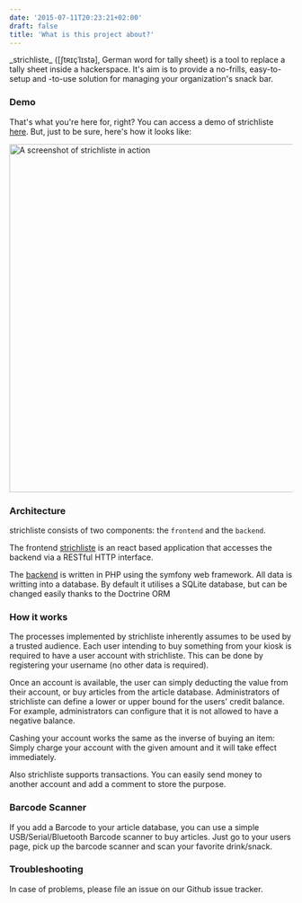```yaml
---
date: '2015-07-11T20:23:21+02:00'
draft: false
title: 'What is this project about?'
---
```


<quote>
_strichliste_ ([ʃtʀɪçˈlɪstə], German word for tally sheet) is a tool to replace a tally sheet inside a hackerspace. 
It's aim is to provide a no-frills, easy-to-setup and -to-use solution for managing your organization's snack bar.
</quote>

### Demo

That's what you're here for, right? You can access a demo of strichliste
[here](https://demo.strichliste.org/). But, just to be sure, here's how
it looks like:

<img alt="A screenshot of strichliste in action" src="/img/screenshot-main.png" width="1224" height="620">

### Architecture

strichliste consists of two components: the `frontend` and the `backend`.

The frontend [strichliste](https://github.com/strichliste/strichliste) is an react based
application that accesses the backend via a RESTful HTTP interface.

The [backend](https://github.com/strichliste/server) is written in PHP using the symfony web framework.
All data is writting into a database. By default it utilises a SQLite database, but can be changed
easily thanks to the Doctrine ORM

### How it works

The processes implemented by strichliste inherently assumes to be used by a
trusted audience. Each user intending to buy something from your kiosk is
required to have a user account with strichliste. This can be done by
registering your username (no other data is required).

Once an account is available, the user can simply deducting the value from their account, or buy
articles from the article database. Administrators of strichliste
can define a lower or upper bound for the users' credit balance. For example,
administrators can configure that it is not allowed to have a negative balance.

Cashing your account works the same as the inverse of buying an item: Simply
charge your account with the given amount and it will take effect immediately.

Also strichliste supports transactions. You can easily send money to another account
and add a comment to store the purpose.

### Barcode Scanner

If you add a Barcode to your article database, you can use a simple USB/Serial/Bluetooth Barcode scanner to
buy articles. Just go to your users page, pick up the barcode scanner and scan your favorite drink/snack.

### Troubleshooting

In case of problems, please file an issue on our Github issue tracker.
